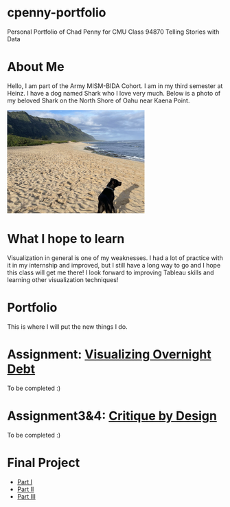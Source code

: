 # cpenny-portfolio
Personal Portfolio of Chad Penny for CMU Class 94870 Telling Stories with Data

# About Me
Hello, I am part of the Army MISM-BIDA Cohort. I am in my third semester at Heinz. I have a dog named Shark who I love very much. Below is a photo of my beloved Shark on the North Shore of Oahu near Kaena Point. 

![shark](shark.png)

# What I hope to learn
Visualization in general is one of my weaknesses. I had a lot of practice with it in my internship and improved, but I still have a long way to go and I hope this class will get me there! I look forward to improving Tableau skills and learning other visualization techniques!

# Portfolio 
This is where I will put the new things I do. 

# Assignment: [Visualizing Overnight Debt](link.md)
To be completed :)
# Assignment3&4: [Critique by Design](link.md)
To be completed :)
# Final Project
- [Part I](Part_I.md)
- [Part II](Part_II.md)
- [Part III](Part_III.md)
